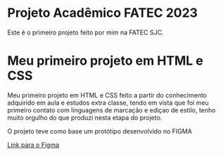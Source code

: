# Projeto Acadêmico FATEC 2023
 Este é o primeiro projeto feito por mim na FATEC SJC.
<h1> Meu primeiro projeto em HTML e CSS</h1>
<p>Meu primeiro projeto em HTML e CSS feito a partir do conhecimento adquirido em aula e estudos extra classe, tendo em vista que foi meu primeiro contato com linguagens de marcação e ediçao de estilo, tenho muito orgulho do que produzi nesta etapa do projeto.</p>

<p>O projeto teve como base um protótipo desenvolvido no FIGMA</p>
<a href="https://www.figma.com/proto/yqF7J7uYamFOZbklzddYj5/Untitled?page-id=0%3A1&node-id=1-2&viewport=861%2C504%2C0.32&scaling=scale-down&starting-point-node-id=26%3A42"> Link para o Figma</a>

